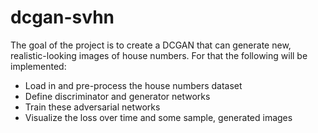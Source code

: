 # dcgan-svhn
The goal of the project is to create a DCGAN that can generate new, realistic-looking images of house numbers. For that the following will be implemented:

- Load in and pre-process the house numbers dataset
- Define discriminator and generator networks
- Train these adversarial networks
- Visualize the loss over time and some sample, generated images
